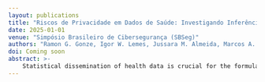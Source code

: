 ```yaml
---
layout: publications
title: "Riscos de Privacidade em Dados de Saúde: Investigando Inferência de Atributos Sensíveis de Cidadãos no DATASUS"
date: 2025-01-01
venue: "Simpósio Brasileiro de Cibersegurança (SBSeg)"
authors: "Ramon G. Gonze, Igor W. Lemes, Jussara M. Almeida, Marcos A. Gonçalves, Mário S. Alvim"
doi: Coming soon
abstract: >-
    Statistical dissemination of health data is crucial for the formulation and monitoring of public policies and scientific research, but it presents important challenges regarding the privacy of data subjects. In this work, we formally and experimentally evaluate the risks of inferring sensitive attributes in the DATASUS outpatient procedure dataset, which contains microdata since 1994 to the present day on millions of citizens. We identified serious privacy risks -- for example, in some cases it is possible to identify sensitive attributes with an accuracy higher than 90% in almost 30% of the records in the database. These results led to the question of whether the platform is compliant with the Lei Geral de Proteção de Dados (LGPD).
---
```

